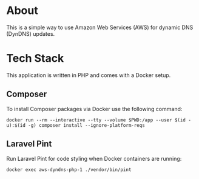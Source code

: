 # About
This is a simple way to use Amazon Web Services (AWS) for dynamic DNS (DynDNS) updates.

# Tech Stack
This application is written in PHP and comes with a Docker setup.

## Composer
To install Composer packages via Docker use the following command:
```
docker run --rm --interactive --tty --volume $PWD:/app --user $(id -u):$(id -g) composer install --ignore-platform-reqs
```

## Laravel Pint
Run Laravel Pint for code styling when Docker containers are running:
```
docker exec aws-dyndns-php-1 ./vendor/bin/pint
```
